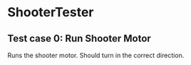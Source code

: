 # ShooterTester
## Test case 0: Run Shooter Motor
Runs the shooter motor. Should turn in the correct direction.
